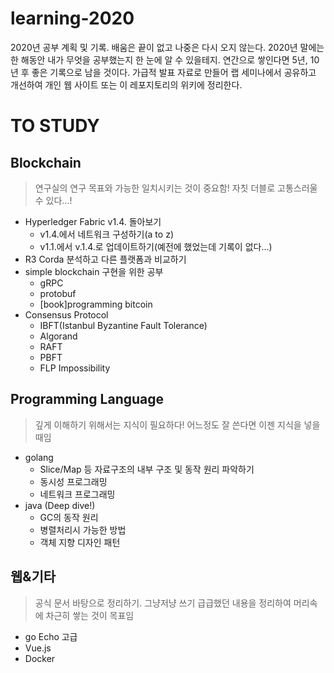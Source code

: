 # learning-2020
2020년 공부 계획 및 기록. 배움은 끝이 없고 나중은 다시 오지 않는다. 2020년 말에는 한 해동안 내가 무엇을 공부했는지 한 눈에 알 수 있을테지. 연간으로 쌓인다면 5년, 10년 후 좋은 기록으로 남을 것이다. 가급적 발표 자료로 만들어 랩 세미나에서 공유하고 개선하여 개인 웹 사이트 또는 이 레포지토리의 위키에 정리한다.

# TO STUDY
## Blockchain
> 연구실의 연구 목표와 가능한 일치시키는 것이 중요함! 자칫 더블로 고통스러울 수 있다...!
* Hyperledger Fabric v1.4. 돌아보기
    * v1.4.에서 네트워크 구성하기(a to z)
    * v1.1.에서 v.1.4.로 업데이트하기(예전에 했었는데 기록이 없다...)
* R3 Corda 분석하고 다른 플랫폼과 비교하기
* simple blockchain 구현을 위한 공부
    * gRPC
    * protobuf
    * [book]programming bitcoin
* Consensus Protocol
    * IBFT(Istanbul Byzantine Fault Tolerance)
    * Algorand
    * RAFT
    * PBFT
    * FLP Impossibility

## Programming Language
> 깊게 이해하기 위해서는 지식이 필요하다! 어느정도 잘 쓴다면 이젠 지식을 넣을 때임
* golang
    * Slice/Map 등 자료구조의 내부 구조 및 동작 원리 파악하기
    * 동시성 프로그래밍
    * 네트워크 프로그래밍
* java (Deep dive!)
    * GC의 동작 원리
    * 병렬처리시 가능한 방법
    * 객체 지향 디자인 패턴

## 웹&기타
> 공식 문서 바탕으로 정리하기. 그냥저냥 쓰기 급급했던 내용을 정리하여 머리속에 차근히 쌓는 것이 목표임
* go Echo 고급
* Vue.js
* Docker

